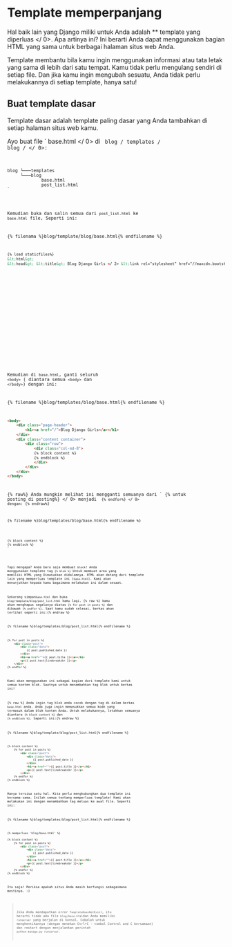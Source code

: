# Template memperpanjang

Hal baik lain yang Django miliki untuk Anda adalah ** template yang diperluas </ 0>. Apa artinya ini? Ini berarti Anda dapat menggunakan bagian HTML yang sama untuk berbagai halaman situs web Anda.</p> 

Template membantu bila kamu ingin menggunakan informasi atau tata letak yang sama di lebih dari satu tempat. Kamu tidak perlu mengulang sendiri di setiap file. Dan jika kamu ingin mengubah sesuatu, Anda tidak perlu melakukannya di setiap template, hanya satu!

## Buat template dasar

Template dasar adalah template paling dasar yang Anda tambahkan di setiap halaman situs web kamu.

Ayo buat file ` base.html </ 0> di <code> blog / templates / blog / </ 0>:</p>

<pre><code>blog └───templates
     └───blog
             base.html
             post_list.html
`</pre> 

Kemudian buka dan salin semua dari `post_list.html` ke `base.html` file, Seperti ini:

{% filenama %}blog/template/blog/base.html{% endfilename %}

```html
{% load staticfiles%} 
&lt;html&gt; 
&lt;head&gt; &lt;title&gt; Blog Django Girls </ 2> &lt;link rel="stylesheet" href="//maxcdn.bootstrapcdn.com/bootstrap/3.2.0/css/bootstrap.min.css"&gt; &lt;link rel="stylesheet" href="//maxcdn.bootstrapcdn.com/bootstrap/3.2.0/css/bootstrap-theme.min.css"&gt; &lt;link href='//fonts.googleapis.com/css?family=Lobster&subset=latin,latin-ext' rel='stylesheet' type='text/css'&gt; &lt;link rel="stylesheet" href="{% static 'css/blog.css' %}"&gt; </ 1> &lt;body&gt; &lt;div class="page-header"&gt; &lt;a href="{% url 'post_new' %}" class="top-menu"&gt;&lt;span class="glyphicon glyphicon-plus"&gt; </ 9 > &lt;h1&gt;&lt;a href="/"&gt; Django Girls Blog </ 10> </ 8> &lt;div class="content container"&gt; &lt;div class="row"&gt; &lt;div class="col-md-8"&gt; {% konten blok%} {% endblock%} </ 13> </ 12> </ 11> </ 7 > </ 0>    
        
        
        
        
        
    
    
        
            
            
        
        
            
                
                    
                    
                
            
        
    
```

Kemudian di `base.html`, ganti seluruh `<body>` ( diantara semua `<body>` dan `</body>`) dengan ini:

{% filename %}blog/templates/blog/base.html{% endfilename %}

```html
<body>
    <div class="page-header">
        <h1><a href="/">Blog Django Girls</a></h1>
    </div>
    <div class="content container">
        <div class="row">
            <div class="col-md-8">
            {% block content %}
            {% endblock %}
            </div>
        </div>
    </div>
</body>
```

{% raw%} Anda mungkin melihat ini mengganti semuanya dari ` {% untuk posting di posting%} </ 0> menjadi <code> {% endfor%} </ 0> dengan: {% endraw%}</p>

<p>{% filename %}blog/templates/blog/base.html{% endfilename %}</p>

<pre><code class="html">{% block content %}
{% endblock %}
`</pre> 

Tapi mengapa? Anda baru saja membuat `block`! Anda menggunakan template tag `{% blok %}` Untuk membuat area yang memiliki HTML yang Dimasukkan didalamnya. HTML akan datang dari template lain yang memperluas template ini (`base.html`). Kami akan menunjukkan kepada kamu bagaimana melakukan ini dalam sesaat.

Sekarang simpan`base.html` dan buka `blog/template/blog/post_list.html` kamu lagi. {% raw %} kamu akan menghapus segalanya diatas `{% for post in posts %}` dan dibawah `{% endfor %}`. Saat kamu sudah selesai, berkas akan terlihat seperti ini:{% endraw %}

{% filename %}blog/templates/blog/post_list.html{% endfilename %}

```html
{% for post in posts %}
    <div class="post">
        <div class="date">
            {{ post.published_date }}
        </div>
        <h1><a href="">{{ post.title }}</a></h1>
        <p>{{ post.text|linebreaksbr }}</p>
    </div>
{% endfor %}
```

Kami akan menggunakan ini sebagai bagian dari template kami untuk semua konten blok. Saatnya untuk menambahkan tag blok untuk berkas ini!

{% raw %} Anda ingin tag blok anda cocok dengan tag di dalam berkas `base.html` anda. Anda juga ingin memasukkan semua kode yang termasuk dalam blok konten Anda. Untuk melakukannya, letakkan semuanya diantara `{% block content %}` dan `{% endblock %}`. Seperti ini:{% endraw %}

{% filename %}blog/template/blog/post_list.html{% endfilename %}

```html
{% block content %}
    {% for post in posts %}
        <div class="post">
            <div class="date">
                {{ post.published_date }}
            </div>
            <h1><a href="">{{ post.title }}</a></h1>
            <p>{{ post.text|linebreaksbr }}</p>
        </div>
    {% endfor %}
{% endblock %}
```

Hanya tersisa satu hal. Kita perlu menghubungkan dua template ini bersama-sama. Inilah semua tentang memperluas template! Kami akan melakukan ini dengan menambahkan tag meluas ke awal file. Seperti ini:

{% filename %}blog/templates/blog/post_list.html{% endfilename %}

```html
{% memperluas 'blog/base.html' %}

{% block content %}
    {% for post in posts %}
        <div class="post">
            <div class="date">
                {{ post.published_date }}
            </div>
            <h1><a href="">{{ post.title }}</a></h1>
            <p>{{ post.text|linebreaksbr }}</p>
        </div>
    {% endfor %}
{% endblock %}
```

Itu saja! Periksa apakah situs Anda masih berfungsi sebagaimana mestinya. :)

> Jika Anda mendapatkan error `TemplateDoesNotExist`, itu berarti tidak ada file `blog/base.html`dan Anda memiliki `runserver` yang berjalan di konsol. Cobalah untuk menghentikannya (dengan menekan Ctrl+C - tombol Control and C bersamaan) dan restart dengan menjalankan perintah `python manage.py runserver`.